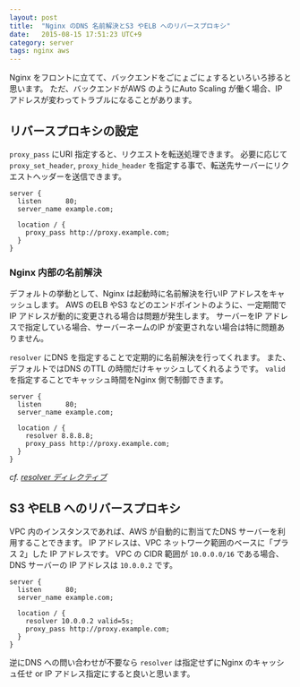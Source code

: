 ```yaml
---
layout: post
title:  "Nginx のDNS 名前解決とS3 やELB へのリバースプロキシ"
date:   2015-08-15 17:51:23 UTC+9
category: server
tags: nginx aws
---
```


Nginx をフロントに立てて、バックエンドをごにょごにょするといろいろ捗ると思います。
ただ、バックエンドがAWS のようにAuto Scaling が働く場合、IP アドレスが変わってトラブルになることがあります。

## リバースプロキシの設定

`proxy_pass` にURI 指定すると、リクエストを転送処理できます。
必要に応じて `proxy_set_header`, `proxy_hide_header` を指定する事で、転送先サーバーにリクエストヘッダーを送信できます。

~~~
server {
  listen      80;
  server_name example.com;

  location / {
    proxy_pass http://proxy.example.com;
  }
}
~~~


### Nginx 内部の名前解決

デフォルトの挙動として、Nginx は起動時に名前解決を行いIP アドレスをキャッシュします。
AWS のELB やS3 などのエンドポイントのように、一定期間でIP アドレスが動的に変更される場合は問題が発生します。
サーバーをIP アドレスで指定している場合、サーバーネームのIP が変更されない場合は特に問題ありません。

`resolver` にDNS を指定することで定期的に名前解決を行ってくれます。
また、デフォルトではDNS のTTL の時間だけキャッシュしてくれるようです。
`valid` を指定することでキャッシュ時間をNginx 側で制御できます。

~~~
server {
  listen      80;
  server_name example.com;

  location / {
    resolver 8.8.8.8;
    proxy_pass http://proxy.example.com;
  }
}
~~~

_cf. [resolver ディレクティブ](http://nginx.org/en/docs/http/ngx_http_core_module.html#resolver)_

## S3 やELB へのリバースプロキシ

VPC 内のインスタンスであれば、AWS が自動的に割当てたDNS サーバーを利用することできます。
IP アドレスは、VPC ネットワーク範囲のベースに「プラス 2」した IP アドレスです。
VPC の CIDR 範囲が `10.0.0.0/16` である場合、DNS サーバーの IP アドレスは `10.0.0.2` です。

~~~
server {
  listen      80;
  server_name example.com;

  location / {
    resolver 10.0.0.2 valid=5s;
    proxy_pass http://proxy.example.com;
  }
}
~~~

逆にDNS への問い合わせが不要なら `resolver` は指定せずにNginx のキャッシュ任せ or IP アドレス指定にすると良いと思います。

